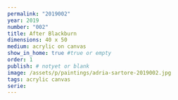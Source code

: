 ```yaml
---
permalink: "2019002"
year: 2019
number: "002"
title: After Blackburn
dimensions: 40 x 50
medium: acrylic on canvas
show_in_home: true #true or empty
order: 1
publish: # notyet or blank
image: /assets/p/paintings/adria-sartore-2019002.jpg
tags: acrylic canvas
serie:
---
```

